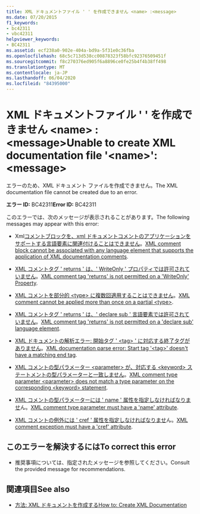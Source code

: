 ```yaml
---
title: XML ドキュメントファイル ' ' を作成できません <name> :<message>
ms.date: 07/20/2015
f1_keywords:
- bc42311
- vbc42311
helpviewer_keywords:
- BC42311
ms.assetid: ecf238a0-902e-404a-bd9a-5f31e0c36fba
ms.openlocfilehash: 68c5c713d538cc00878323f58bfc92376509451f
ms.sourcegitcommit: f8c270376ed905f6a8896ce0fe25b4f4b38ff498
ms.translationtype: MT
ms.contentlocale: ja-JP
ms.lasthandoff: 06/04/2020
ms.locfileid: "84395000"
---
```

# <a name="unable-to-create-xml-documentation-file-name-message"></a><span data-ttu-id="f6b4e-102">XML ドキュメントファイル ' ' を作成できません \<name> :\<message></span><span class="sxs-lookup"><span data-stu-id="f6b4e-102">Unable to create XML documentation file '\<name>': \<message></span></span>
<span data-ttu-id="f6b4e-103">エラーのため、XML ドキュメント ファイルを作成できません。</span><span class="sxs-lookup"><span data-stu-id="f6b4e-103">The XML documentation file cannot be created due to an error.</span></span>  
  
 <span data-ttu-id="f6b4e-104">**エラー ID:** BC42311</span><span class="sxs-lookup"><span data-stu-id="f6b4e-104">**Error ID:** BC42311</span></span>  
  
 <span data-ttu-id="f6b4e-105">このエラーでは、次のメッセージが表示されることがあります。</span><span class="sxs-lookup"><span data-stu-id="f6b4e-105">The following messages may appear with this error:</span></span>  
  
- <span data-ttu-id="f6b4e-106">Xml[コメントブロックを、xml ドキュメントコメントのアプリケーションをサポートする言語要素に関連付けることはできません](bc42312.md)。</span><span class="sxs-lookup"><span data-stu-id="f6b4e-106">[XML comment block cannot be associated with any language element that supports the application of XML documentation comments](bc42312.md).</span></span>  
  
- <span data-ttu-id="f6b4e-107">[XML コメントタグ ' returns ' は、' WriteOnly ' プロパティでは許可されていません](bc42313.md)。</span><span class="sxs-lookup"><span data-stu-id="f6b4e-107">[XML comment tag 'returns' is not permitted on a 'WriteOnly' Property](bc42313.md).</span></span>  
  
- <span data-ttu-id="f6b4e-108">[XML コメントを部分的 \<type> に複数回適用することはできません](bc42314.md)。</span><span class="sxs-lookup"><span data-stu-id="f6b4e-108">[XML comment cannot be applied more than once on a partial \<type>](bc42314.md).</span></span>  
  
- <span data-ttu-id="f6b4e-109">[XML コメントタグ ' returns ' は、' declare sub ' 言語要素では許可されていません](bc42315.md)。</span><span class="sxs-lookup"><span data-stu-id="f6b4e-109">[XML comment tag 'returns' is not permitted on a 'declare sub' language element](bc42315.md).</span></span>  
  
- <span data-ttu-id="f6b4e-110">[XML ドキュメントの解析エラー: 開始タグ ' \<tag> ' に対応する終了タグがありません](bc42316.md)。</span><span class="sxs-lookup"><span data-stu-id="f6b4e-110">[XML documentation parse error: Start tag '\<tag>' doesn't have a matching end tag](bc42316.md).</span></span>  
  
- <span data-ttu-id="f6b4e-111">[XML コメントの型パラメーター \<parameter> が、対応する \<keyword> ステートメントの型パラメーターと一致しません](bc42317.md)。</span><span class="sxs-lookup"><span data-stu-id="f6b4e-111">[XML comment type parameter \<parameter> does not match a type parameter on the corresponding \<keyword> statement](bc42317.md).</span></span>  
  
- <span data-ttu-id="f6b4e-112">[XML コメントの型パラメーターには ' name ' 属性を指定しなければなりませ](bc42318.md)ん。</span><span class="sxs-lookup"><span data-stu-id="f6b4e-112">[XML comment type parameter must have a 'name' attribute](bc42318.md).</span></span>  
  
- <span data-ttu-id="f6b4e-113">[XML コメントの例外には ' cref ' 属性を指定しなければなりませ](../language-reference/error-messages/xml-comment-exception-must-have-a-cref-attribute.md)ん。</span><span class="sxs-lookup"><span data-stu-id="f6b4e-113">[XML comment exception must have a 'cref' attribute](../language-reference/error-messages/xml-comment-exception-must-have-a-cref-attribute.md).</span></span>  
  
## <a name="to-correct-this-error"></a><span data-ttu-id="f6b4e-114">このエラーを解決するには</span><span class="sxs-lookup"><span data-stu-id="f6b4e-114">To correct this error</span></span>  
  
- <span data-ttu-id="f6b4e-115">推奨事項については、指定されたメッセージを参照してください。</span><span class="sxs-lookup"><span data-stu-id="f6b4e-115">Consult the provided message for recommendations.</span></span>  
  
## <a name="see-also"></a><span data-ttu-id="f6b4e-116">関連項目</span><span class="sxs-lookup"><span data-stu-id="f6b4e-116">See also</span></span>

- [<span data-ttu-id="f6b4e-117">方法: XML ドキュメントを作成する</span><span class="sxs-lookup"><span data-stu-id="f6b4e-117">How to: Create XML Documentation</span></span>](../programming-guide/program-structure/how-to-create-xml-documentation.md)
